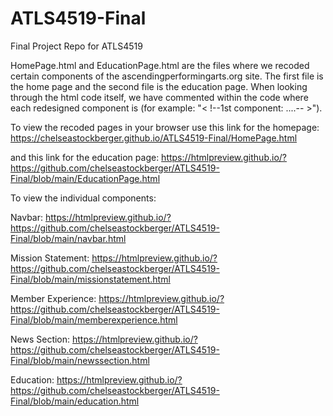 # ATLS4519-Final
Final Project Repo for ATLS4519 

HomePage.html and EducationPage.html are the files where we recoded certain components of the ascendingperformingarts.org site. The first file is the home page and the second file is the education page. When looking through the html code itself, we have commented within the code where each redesigned component is (for example: "< !--1st component: ....-- >").

To view the recoded pages in your browser use this link for the homepage: https://chelseastockberger.github.io/ATLS4519-Final/HomePage.html

and this link for the education page: https://htmlpreview.github.io/?https://github.com/chelseastockberger/ATLS4519-Final/blob/main/EducationPage.html

To view the individual components: 

Navbar: https://htmlpreview.github.io/?https://github.com/chelseastockberger/ATLS4519-Final/blob/main/navbar.html

Mission Statement: https://htmlpreview.github.io/?https://github.com/chelseastockberger/ATLS4519-Final/blob/main/missionstatement.html 

Member Experience: https://htmlpreview.github.io/?https://github.com/chelseastockberger/ATLS4519-Final/blob/main/memberexperience.html

News Section: https://htmlpreview.github.io/?https://github.com/chelseastockberger/ATLS4519-Final/blob/main/newssection.html

Education: https://htmlpreview.github.io/?https://github.com/chelseastockberger/ATLS4519-Final/blob/main/education.html

